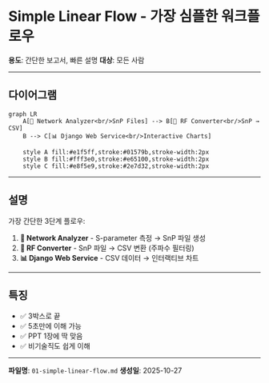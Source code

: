 # Simple Linear Flow - 가장 심플한 워크플로우

**용도**: 간단한 보고서, 빠른 설명
**대상**: 모든 사람

---

## 다이어그램

```mermaid
graph LR
    A[📡 Network Analyzer<br/>SnP Files] --> B[🔄 RF Converter<br/>SnP → CSV]
    B --> C[📊 Django Web Service<br/>Interactive Charts]

    style A fill:#e1f5ff,stroke:#01579b,stroke-width:2px
    style B fill:#fff3e0,stroke:#e65100,stroke-width:2px
    style C fill:#e8f5e9,stroke:#2e7d32,stroke-width:2px
```

---

## 설명

가장 간단한 3단계 플로우:

1. **📡 Network Analyzer** - S-parameter 측정 → SnP 파일 생성
2. **🔄 RF Converter** - SnP 파일 → CSV 변환 (주파수 필터링)
3. **📊 Django Web Service** - CSV 데이터 → 인터랙티브 차트

---

## 특징

- ✅ 3박스로 끝
- ✅ 5초만에 이해 가능
- ✅ PPT 1장에 딱 맞음
- ✅ 비기술직도 쉽게 이해

---

**파일명**: `01-simple-linear-flow.md`
**생성일**: 2025-10-27
